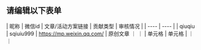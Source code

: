 ## 请编辑以下表单

|  昵称   | 微信id  | 文章/活动方案链接 | 贡献类型 | 审核情况  | 
|  ----  | ----  |
| qiuqiu | sqiuiu999 | https://mp.weixin.qq.com/ | 原创文章 ｜  ｜ 
| 单元格  | 单元格 |  ｜  ｜
